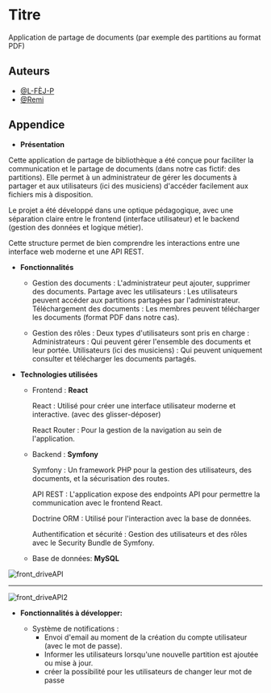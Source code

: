 
# Titre

Application de partage de documents (par exemple des partitions au format PDF)


## Auteurs

- [@L-FÈJ-P](https://github.com/ElphP)
- [@Remi](https://github.com/jeSuisUnDeveloppeur)


## Appendice

* **Présentation**
  
Cette application de partage de bibliothèque a été conçue pour faciliter la communication et le partage de documents (dans notre cas fictif: des partitions). Elle permet à un administrateur de gérer les documents à partager et aux utilisateurs (ici des musiciens) d'accéder facilement aux fichiers mis à disposition.

Le projet a été développé dans une optique pédagogique, avec une séparation claire entre le frontend (interface utilisateur) et le backend (gestion des données et logique métier). 

Cette structure permet de bien comprendre les interactions entre une interface web moderne et une API REST.

  * **Fonctionnalités**
  
    * Gestion des documents : L'administrateur peut ajouter,  supprimer des documents.
      Partage avec les utilisateurs : Les utilisateurs peuvent accéder aux partitions partagées par l'administrateur.
      Téléchargement des documents : Les membres peuvent télécharger les documents (format PDF dans notre cas).

    * Gestion des rôles : Deux types d'utilisateurs sont pris en charge :
      Administrateurs : Qui peuvent gérer l'ensemble des documents et leur portée.
      Utilisateurs (ici des musiciens) : Qui peuvent uniquement consulter et télécharger les documents partagés.
 
      
  * **Technologies utilisées**
 
    * Frontend : **React**
      
        React : Utilisé pour créer une interface utilisateur moderne et interactive. (avec des glisser-déposer)
      
        React Router : Pour la gestion de la navigation au sein de l'application.

    * Backend : **Symfony**
    
        Symfony : Un framework PHP pour la gestion des utilisateurs, des documents, et la sécurisation des routes.

        API REST : L'application expose des endpoints API pour permettre la communication avec le frontend React.

        Doctrine ORM : Utilisé pour l'interaction avec la base de données.

        Authentification et sécurité : Gestion des utilisateurs et des rôles avec le Security Bundle de Symfony.

    * Base de données:
        **MySQL**  

![front_driveAPI](https://github.com/user-attachments/assets/8d3797d9-3eef-4135-876a-d4229f6df808)

----

![front_driveAPI2](https://github.com/user-attachments/assets/0a41817e-da51-45b9-9f6a-6a0248d2e20c)

* **Fonctionnalités à développer:**

  * Système de notifications : 
    * Envoi d'email au moment de la création du compte utilisateur (avec le mot de passe).
    * Informer les utilisateurs lorsqu'une nouvelle partition est ajoutée ou mise à jour.
    * créer la possibilité pour les utilisateurs de changer leur mot de passe



